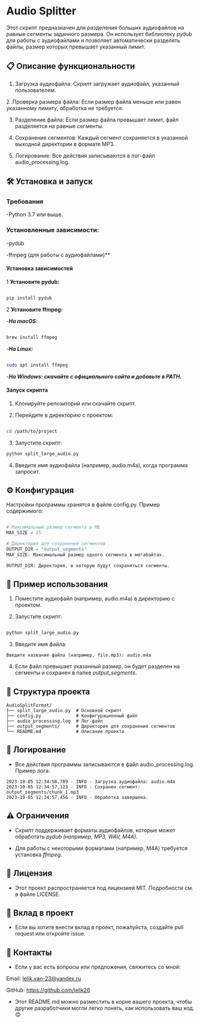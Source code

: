 # Audio Splitter
Этот скрипт предназначен для разделения больших аудиофайлов на равные сегменты заданного размера. Он использует библиотеку pydub для работы с аудиофайлами и позволяет автоматически разделять файлы, размер которых превышает указанный лимит.

## 📋 Описание функциональности
1. Загрузка аудиофайла: Скрипт загружает аудиофайл, указанный пользователем.

2 .Проверка размера файла: Если размер файла меньше или равен указанному лимиту, обработка не требуется.

3. Разделение файла: Если размер файла превышает лимит, файл разделяется на равные сегменты.

4. Сохранение сегментов: Каждый сегмент сохраняется в указанной выходной директории в формате MP3.

5. Логирование: Все действия записываются в лог-файл audio_processing.log.

## 🛠️ Установка и запуск
### Требования
   -Python 3.7 или выше.

### Установленные зависимости:

  -pydub

  -ffmpeg (для работы с аудиофайлами)**

#### Установка зависимостей
1 **Установите pydub:**

```bash

pip install pydub
```
2 **Установите ffmpeg:**

 -***На macOS:***

```bash

brew install ffmpeg
```
-***На Linux:***

```bash

sudo apt install ffmpeg
```
 -***На Windows: скачайте с официального сайта и добавьте в PATH.***

#### Запуск скрипта
1. Клонируйте репозиторий или скачайте скрипт.

2. Перейдите в директорию с проектом:

```bash

cd /path/to/project
```
3. Запустите скрипт:

```bash
python split_large_audio.py
```
4. Введите имя аудиофайла (например, audio.m4a), когда программа запросит.

## ⚙️ Конфигурация
Настройки программы хранятся в файле config.py. Пример содержимого:

```python

# Максимальный размер сегмента в МБ
MAX_SIZE = 25

# Директория для сохранения сегментов
OUTPUT_DIR = "output_segments"
MAX_SIZE: Максимальный размер одного сегмента в мегабайтах.

OUTPUT_DIR: Директория, в которую будут сохраняться сегменты.
```

## 🧩 Пример использования
1. Поместите аудиофайл (например, audio.m4a) в директорию с проектом.

2. Запустите скрипт:

```bash

python split_large_audio.py
```
3. Введите имя файла:

```
Введите название файла (например, file.mp3): audio.m4a
```
4. Если файл превышает указанный размер, он будет разделен на сегменты и сохранен в папке *output_segments*.

## 📂 Структура проекта
```
AudioSplitFormat/
├── split_large_audio.py  # Основной скрипт
├── config.py             # Конфигурационный файл
├── audio_processing.log  # Лог-файл
├── output_segments/      # Директория для сохранения сегментов
└── README.md             # Описание проекта
```
## 📜 Логирование
 - Все действия программы записываются в файл audio_processing.log. Пример лога:

```
2023-10-05 12:34:56,789 - INFO - Загрузка аудиофайла: audio.m4a
2023-10-05 12:34:57,123 - INFO - Сохранен сегмент: output_segments/chunk_1.mp3
2023-10-05 12:34:57,456 - INFO - Обработка завершена.
```
## ⚠️ Ограничения
- Скрипт поддерживает форматы аудиофайлов, которые может обработать *pydub* *(например, MP3, WAV, M4A)*.

- Для работы с некоторыми форматами (например, M4A) требуется установка *ffmpeg*.

## 📄 Лицензия
- Этот проект распространяется под лицензией MIT. Подробности см. в файле LICENSE.

## 🤝 Вклад в проект
- Если вы хотите внести вклад в проект, пожалуйста, создайте pull request или откройте issue.

## 📧 Контакты
- Если у вас есть вопросы или предложения, свяжитесь со мной:

Email: lelik.van-23@yandex.ru

GitHub: https://github.com/lelik26

- Этот README.md можно разместить в корне вашего проекта, чтобы другие разработчики могли легко понять, как использовать ваш код. 😊
